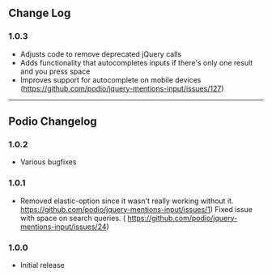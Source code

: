 ## Change Log

### 1.0.3
* Adjusts code to remove deprecated jQuery calls
* Adds functionality that autocompletes inputs if there's only one result and you press space
* Improves support for autocomplete on mobile devices (https://github.com/podio/jquery-mentions-input/issues/127)

---
## Podio Changelog 

### 1.0.2
* Various bugfixes

### 1.0.1
* Removed elastic-option since it wasn't really working without it. https://github.com/podio/jquery-mentions-input/issues/1)
Fixed issue with space on search queries. ( https://github.com/podio/jquery-mentions-input/issues/24)

### 1.0.0
* Initial release
